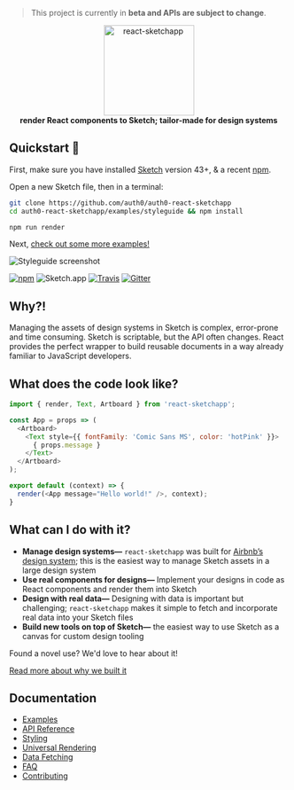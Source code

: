 > This project is currently in **beta and APIs are subject to change**.

<div align="center">
  <img alt="react-sketchapp" src="https://cldup.com/MxSVEkc_gb.png" height="163px" />
</div>

<div align="center">
  <strong>render React components to Sketch; tailor-made for design systems</strong>
</div>

## Quickstart 🏃‍
First, make sure you have installed [Sketch](http://sketchapp.com) version 43+, & a recent [npm](https://nodejs.org/en/download/).

Open a new Sketch file, then in a terminal:
```bash
git clone https://github.com/auth0/auth0-react-sketchapp
cd auth0-react-sketchapp/examples/styleguide && npm install

npm run render
```

Next, <a href="https://github.com/airbnb/react-sketchapp/tree/master/examples">check out some more examples!</a>

![Styleguide screenshot](https://user-images.githubusercontent.com/6318057/27739393-c892e4c2-5d84-11e7-841a-4351aa388fac.png)

[![npm](https://img.shields.io/npm/v/react-sketchapp.svg)](https://www.npmjs.com/package/react-sketchapp)
![Sketch.app](https://img.shields.io/badge/Sketch.app-43--45-brightgreen.svg)
[![Travis](https://img.shields.io/travis/rust-lang/rust.svg)](https://travis-ci.org/airbnb/react-sketchapp)
[![Gitter](https://img.shields.io/gitter/room/nwjs/nw.js.svg)](https://gitter.im/react-sketchapp/Lobby)

## Why?!

Managing the assets of design systems in Sketch is complex, error-prone and time consuming. Sketch is scriptable, but the API often changes. React provides the perfect wrapper to build reusable documents in a way already familiar to JavaScript developers.

## What does the code look like?
```js
import { render, Text, Artboard } from 'react-sketchapp';

const App = props => (
  <Artboard>
    <Text style={{ fontFamily: 'Comic Sans MS', color: 'hotPink' }}>
      { props.message }
    </Text>
  </Artboard>
);

export default (context) => {
  render(<App message="Hello world!" />, context);
}
```

## What can I do with it?
* **Manage design systems—** `react-sketchapp` was built for [Airbnb’s design system](http://airbnb.design/building-a-visual-language/); this is the easiest way to manage Sketch assets in a large design system
* **Use real components for designs—** Implement your designs in code as React components and render them into Sketch
* **Design with real data—** Designing with data is important but challenging; `react-sketchapp` makes it simple to fetch and incorporate real data into your Sketch files
* **Build new tools on top of Sketch—** the easiest way to use Sketch as a canvas for custom design tooling

Found a novel use? We'd love to hear about it!

<a href="http://airbnb.design/painting-with-code/">Read more about why we built it</a>

## Documentation

* [Examples](http://airbnb.io/react-sketchapp/docs/examples.html)
* [API Reference](http://airbnb.io/react-sketchapp/docs/API.html)
* [Styling](http://airbnb.io/react-sketchapp/docs/styling.html)
* [Universal Rendering](http://airbnb.io/react-sketchapp/docs/guides/universal-rendering.html)
* [Data Fetching](http://airbnb.io/react-sketchapp/docs/guides/data-fetching.html)
* [FAQ](http://airbnb.io/react-sketchapp/docs/FAQ.html)
* [Contributing](http://airbnb.io/react-sketchapp/CONTRIBUTING.html)
